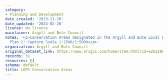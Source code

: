 ```yaml
---
category:
- Planning and Development
date_created: '2023-11-20'
date_updated: '2024-02-28'
license: No licence
maintainer: Argyll and Bute Council
notes: '<p>Conservation Areas designated in the Argyll and Bute Local Development
  Plan 2: Capture Scale 1:2500/1:5000</p>'
organization: Argyll and Bute Council
original_dataset_link: https://www.arcgis.com/home/item.html?id=e262286018d04f56970ae7be3b98ba72
records: 31
resources: []
schema: default
title: LDP2 Conservation Areas
---
```

